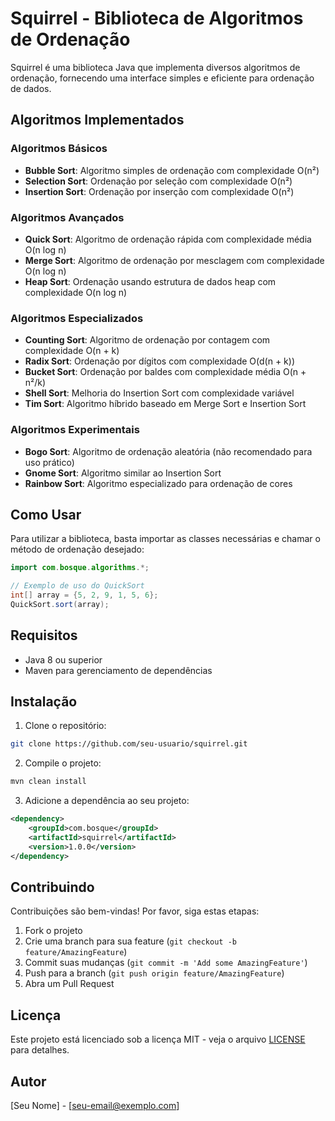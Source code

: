 # Squirrel - Biblioteca de Algoritmos de Ordenação

Squirrel é uma biblioteca Java que implementa diversos algoritmos de ordenação, fornecendo uma interface simples e eficiente para ordenação de dados.

## Algoritmos Implementados

### Algoritmos Básicos
- **Bubble Sort**: Algoritmo simples de ordenação com complexidade O(n²)
- **Selection Sort**: Ordenação por seleção com complexidade O(n²)
- **Insertion Sort**: Ordenação por inserção com complexidade O(n²)

### Algoritmos Avançados
- **Quick Sort**: Algoritmo de ordenação rápida com complexidade média O(n log n)
- **Merge Sort**: Algoritmo de ordenação por mesclagem com complexidade O(n log n)
- **Heap Sort**: Ordenação usando estrutura de dados heap com complexidade O(n log n)

### Algoritmos Especializados
- **Counting Sort**: Algoritmo de ordenação por contagem com complexidade O(n + k)
- **Radix Sort**: Ordenação por dígitos com complexidade O(d(n + k))
- **Bucket Sort**: Ordenação por baldes com complexidade média O(n + n²/k)
- **Shell Sort**: Melhoria do Insertion Sort com complexidade variável
- **Tim Sort**: Algoritmo híbrido baseado em Merge Sort e Insertion Sort

### Algoritmos Experimentais
- **Bogo Sort**: Algoritmo de ordenação aleatória (não recomendado para uso prático)
- **Gnome Sort**: Algoritmo similar ao Insertion Sort
- **Rainbow Sort**: Algoritmo especializado para ordenação de cores

## Como Usar

Para utilizar a biblioteca, basta importar as classes necessárias e chamar o método de ordenação desejado:

```java
import com.bosque.algorithms.*;

// Exemplo de uso do QuickSort
int[] array = {5, 2, 9, 1, 5, 6};
QuickSort.sort(array);
```

## Requisitos

- Java 8 ou superior
- Maven para gerenciamento de dependências

## Instalação

1. Clone o repositório:
```bash
git clone https://github.com/seu-usuario/squirrel.git
```

2. Compile o projeto:
```bash
mvn clean install
```

3. Adicione a dependência ao seu projeto:
```xml
<dependency>
    <groupId>com.bosque</groupId>
    <artifactId>squirrel</artifactId>
    <version>1.0.0</version>
</dependency>
```

## Contribuindo

Contribuições são bem-vindas! Por favor, siga estas etapas:

1. Fork o projeto
2. Crie uma branch para sua feature (`git checkout -b feature/AmazingFeature`)
3. Commit suas mudanças (`git commit -m 'Add some AmazingFeature'`)
4. Push para a branch (`git push origin feature/AmazingFeature`)
5. Abra um Pull Request

## Licença

Este projeto está licenciado sob a licença MIT - veja o arquivo [LICENSE](LICENSE) para detalhes.

## Autor

[Seu Nome] - [seu-email@exemplo.com]
